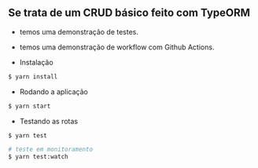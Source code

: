 ## Se trata de um CRUD básico feito com TypeORM

- temos uma demonstração de testes.
- temos uma demonstração de workflow com Github Actions.

- Instalação
```bash
$ yarn install
```

- Rodando a aplicação
```bash
$ yarn start
```

- Testando as rotas
```bash
$ yarn test

# teste em monitoramento
$ yarn test:watch
```
